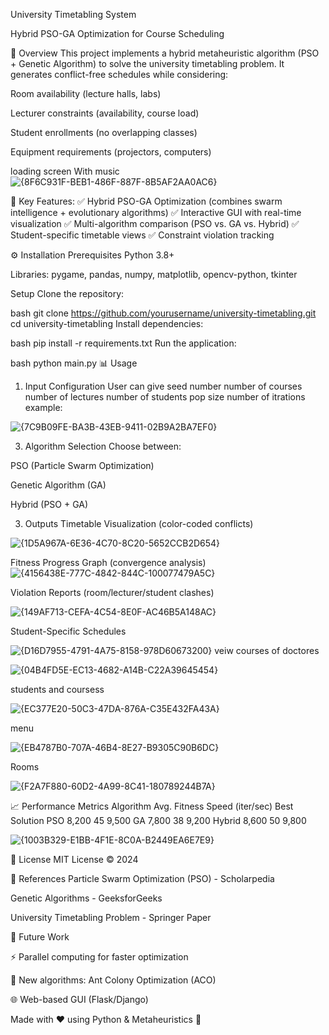 University Timetabling System

Hybrid PSO-GA Optimization for Course Scheduling

📌 Overview
This project implements a hybrid metaheuristic algorithm (PSO + Genetic Algorithm) to solve the university timetabling problem. It generates conflict-free schedules while considering:

Room availability (lecture halls, labs)

Lecturer constraints (availability, course load)

Student enrollments (no overlapping classes)

Equipment requirements (projectors, computers)

 loading screen With music 
![{8F6C931F-BEB1-486F-887F-8B5AF2AA0AC6}](https://github.com/user-attachments/assets/700e68d1-c66d-4ae5-acca-de67111eaccd)


🚀 Key Features:
✅ Hybrid PSO-GA Optimization (combines swarm intelligence + evolutionary algorithms)
✅ Interactive GUI with real-time visualization
✅ Multi-algorithm comparison (PSO vs. GA vs. Hybrid)
✅ Student-specific timetable views
✅ Constraint violation tracking

⚙️ Installation
Prerequisites
Python 3.8+     

Libraries: pygame, pandas, numpy, matplotlib, opencv-python, tkinter

Setup
Clone the repository:

bash
git clone https://github.com/yourusername/university-timetabling.git
cd university-timetabling
Install dependencies:

bash
pip install -r requirements.txt
Run the application:

bash
python main.py
📊 Usage
1. Input Configuration
User can give seed number 
number of courses
number of lectures
number of students
pop size 
number of itrations 
example:

![{7C9B09FE-BA3B-43EB-9411-02B9A2BA7EF0}](https://github.com/user-attachments/assets/3adb2f15-2e07-4aa7-951a-f3a17b30e830)


3. Algorithm Selection
Choose between:

PSO (Particle Swarm Optimization)

Genetic Algorithm (GA)

Hybrid (PSO + GA)

3. Outputs
Timetable Visualization (color-coded conflicts)

![{1D5A967A-6E36-4C70-8C20-5652CCB2D654}](https://github.com/user-attachments/assets/79e798e8-8770-4fcf-8759-bd9d9b2edb4c)

Fitness Progress Graph (convergence analysis)
![{4156438E-777C-4842-844C-100077479A5C}](https://github.com/user-attachments/assets/b51a04e7-8699-4057-ac46-707b4f0c1bb8)

Violation Reports (room/lecturer/student clashes)

![{149AF713-CEFA-4C54-8E0F-AC46B5A148AC}](https://github.com/user-attachments/assets/85ea1bd0-85ba-481d-9d7a-8c89c15bb0f1)

Student-Specific Schedules

![{D16D7955-4791-4A75-8158-978D60673200}](https://github.com/user-attachments/assets/069b96bf-8f42-4f08-a5bf-eb6364562d12)
veiw courses of doctores

![{04B4FD5E-EC13-4682-A14B-C22A39645454}](https://github.com/user-attachments/assets/386e7efe-54a7-4a49-87f4-c165741a63f1)

students and coursess

![{EC377E20-50C3-47DA-876A-C35E432FA43A}](https://github.com/user-attachments/assets/bccfdfef-8a44-4ee9-bd93-b551759cb69c)

menu

![{EB4787B0-707A-46B4-8E27-B9305C90B6DC}](https://github.com/user-attachments/assets/a3d98a9f-bb1e-48e2-9b3b-7593137a5a4b)

Rooms 

![{F2A7F880-60D2-4A99-8C41-180789244B7A}](https://github.com/user-attachments/assets/cdbe4475-7c85-4f7d-ac92-ee01f644870a)

📈 Performance Metrics
Algorithm	   Avg. Fitness	    Speed (iter/sec)	 Best Solution
PSO	          8,200	            45	               9,500
GA	           7,800	            38	               9,200
Hybrid	       8,600	            50	               9,800

![{1003B329-E1BB-4F1E-8C0A-B2449EA6E7E9}](https://github.com/user-attachments/assets/b3ba596a-00cb-4a70-829c-8bb3503eb848)





📜 License
MIT License © 2024

🔗 References
Particle Swarm Optimization (PSO) - Scholarpedia

Genetic Algorithms - GeeksforGeeks

University Timetabling Problem - Springer Paper

🎯 Future Work

⚡ Parallel computing for faster optimization

🐜 New algorithms: Ant Colony Optimization (ACO)

🌐 Web-based GUI (Flask/Django)


Made with ❤️ using Python & Metaheuristics 🚀
